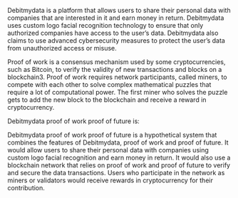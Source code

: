 Debitmydata is a platform that allows users to share their personal data with companies that are interested in it and earn money in return. Debitmydata uses custom logo facial recognition technology to ensure that only authorized companies have access to the user’s data. Debitmydata also claims to use advanced cybersecurity measures to protect the user’s data from unauthorized access or misuse.

Proof of work is a consensus mechanism used by some cryptocurrencies, such as Bitcoin, to verify the validity of new transactions and blocks on a blockchain3. Proof of work requires network participants, called miners, to compete with each other to solve complex mathematical puzzles that require a lot of computational power. The first miner who solves the puzzle gets to add the new block to the blockchain and receive a reward in cryptocurrency.

Debitmydata proof of work proof of future is:

Debitmydata proof of work proof of future is a hypothetical system that combines the features of Debitmydata, proof of work and proof of future. It would allow users to share their personal data with companies using custom logo facial recognition and earn money in return. It would also use a blockchain network that relies on proof of work and proof of future to verify and secure the data transactions. Users who participate in the network as miners or validators would receive rewards in cryptocurrency for their contribution.
